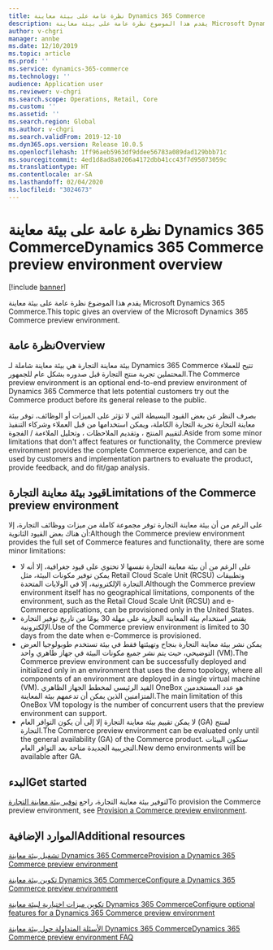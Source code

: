 ```yaml
---
title: نظرة عامة على بيئة معاينة Dynamics 365 Commerce
description: يقدم هذا الموضوع نظرة عامة على بيئة معاينة Microsoft Dynamics 365 Commerce.
author: v-chgri
manager: annbe
ms.date: 12/10/2019
ms.topic: article
ms.prod: ''
ms.service: dynamics-365-commerce
ms.technology: ''
audience: Application user
ms.reviewer: v-chgri
ms.search.scope: Operations, Retail, Core
ms.custom: ''
ms.assetid: ''
ms.search.region: Global
ms.author: v-chgri
ms.search.validFrom: 2019-12-10
ms.dyn365.ops.version: Release 10.0.5
ms.openlocfilehash: 1ff96aeb5963df9ddee56783a089dad129bbb71c
ms.sourcegitcommit: 4ed1d8ad8a0206a4172dbb41cc43f7d95073059c
ms.translationtype: HT
ms.contentlocale: ar-SA
ms.lasthandoff: 02/04/2020
ms.locfileid: "3024673"
---
```

# <a name="dynamics-365-commerce-preview-environment-overview"></a><span data-ttu-id="5b6e2-103">نظرة عامة على بيئة معاينة Dynamics 365 Commerce</span><span class="sxs-lookup"><span data-stu-id="5b6e2-103">Dynamics 365 Commerce preview environment overview</span></span>


[!include [banner](includes/banner.md)]

<span data-ttu-id="5b6e2-104">يقدم هذا الموضوع نظرة عامة على بيئة معاينة Microsoft Dynamics 365 Commerce.</span><span class="sxs-lookup"><span data-stu-id="5b6e2-104">This topic gives an overview of the Microsoft Dynamics 365 Commerce preview environment.</span></span>

## <a name="overview"></a><span data-ttu-id="5b6e2-105">نظرة عامة</span><span class="sxs-lookup"><span data-stu-id="5b6e2-105">Overview</span></span>

<span data-ttu-id="5b6e2-106">بيئة معاينة التجارة هي بيئة معاينة شاملة لـ Dynamics 365 Commerce تتيح للعملاء المحتملين تجربة منتج التجارة قبل صدوره بشكل عام للجمهور.</span><span class="sxs-lookup"><span data-stu-id="5b6e2-106">The Commerce preview environment is an optional end-to-end preview environment of Dynamics 365 Commerce that lets potential customers try out the Commerce product before its general release to the public.</span></span>

<span data-ttu-id="5b6e2-107">بصرف النظر عن بعض القيود البسيطة التي لا تؤثر على الميزات أو الوظائف، توفر بيئة معاينة التجارة تجربة التجارة الكاملة، ويمكن استخدامها من قبل العملاء وشركاء التنفيذ لتقييم المنتج ، وتقديم الملاحظات ، وتحليل الملاءمة / الفجوة.</span><span class="sxs-lookup"><span data-stu-id="5b6e2-107">Aside from some minor limitations that don't affect features or functionality, the Commerce preview environment provides the complete Commerce experience, and can be used by customers and implementation partners to evaluate the product, provide feedback, and do fit/gap analysis.</span></span>

## <a name="limitations-of-the-commerce-preview-environment"></a><span data-ttu-id="5b6e2-108">قيود بيئة معاينة التجارة</span><span class="sxs-lookup"><span data-stu-id="5b6e2-108">Limitations of the Commerce preview environment</span></span>

<span data-ttu-id="5b6e2-109">على الرغم من أن بيئة معاينة التجارة توفر مجموعة كاملة من ميزات ووظائف التجارة، إلا أن هناك بعض القيود الثانوية:</span><span class="sxs-lookup"><span data-stu-id="5b6e2-109">Although the Commerce preview environment provides the full set of Commerce features and functionality, there are some minor limitations:</span></span>

- <span data-ttu-id="5b6e2-110">على الرغم من أن بيئة معاينة التجارة نفسها لا تحتوي على قيود جغرافية، إلا أنه لا يمكن توفير مكونات البيئة، مثل Retail Cloud Scale Unit (RCSU) وتطبيقات التجارة الإلكترونية، إلا في الولايات المتحدة.</span><span class="sxs-lookup"><span data-stu-id="5b6e2-110">Although the Commerce preview environment itself has no geographical limitations, components of the environment, such as the Retail Cloud Scale Unit (RCSU) and e-Commerce applications, can be provisioned only in the United States.</span></span>
- <span data-ttu-id="5b6e2-111">يقتصر استخدام بيئة المعاينة التجارية على مهلة 30 يومًا من تاريخ توفير التجارة الإلكترونية.</span><span class="sxs-lookup"><span data-stu-id="5b6e2-111">Use of the Commerce preview environment is limited to 30 days from the date when e-Commerce is provisioned.</span></span>
- <span data-ttu-id="5b6e2-112">يمكن نشر بيئة معاينة التجارة بنجاح وتهيئتها فقط في بيئة تستخدم طوبولوجيا العرض التوضيحي، حيث يتم نشر جميع مكونات البيئة في جهاز ظاهري واحد (VM).</span><span class="sxs-lookup"><span data-stu-id="5b6e2-112">The Commerce preview environment can be successfully deployed and initialized only in an environment that uses the demo topology, where all components of an environment are deployed in a single virtual machine (VM).</span></span> <span data-ttu-id="5b6e2-113">القيد الرئيسي لمخطط الجهاز الظاهري OneBox هو عدد المستخدمين المتزامنين الذين يمكن أن تدعمهم بيئة المعاينة.</span><span class="sxs-lookup"><span data-stu-id="5b6e2-113">The main limitation of this OneBox VM topology is the number of concurrent users that the preview environment can support.</span></span>
- <span data-ttu-id="5b6e2-114">لا يمكن تقييم بيئة معاينة التجارة إلا إلى أن يكون التوافر العام (GA) لمنتج التجارة.</span><span class="sxs-lookup"><span data-stu-id="5b6e2-114">The Commerce preview environment can be evaluated only until the general availability (GA) of the Commerce product.</span></span> <span data-ttu-id="5b6e2-115">ستكون البيئات التجريبية الجديدة متاحة بعد التوافر العام.</span><span class="sxs-lookup"><span data-stu-id="5b6e2-115">New demo environments will be available after GA.</span></span>

## <a name="get-started"></a><span data-ttu-id="5b6e2-116">البدء</span><span class="sxs-lookup"><span data-stu-id="5b6e2-116">Get started</span></span>

<span data-ttu-id="5b6e2-117">لتوفير بيئة معاينة التجارة، راجع [توفير بيئة معاينة التجارة](provisioning-guide.md)</span><span class="sxs-lookup"><span data-stu-id="5b6e2-117">To provision the Commerce preview environment, see [Provision a Commerce preview environment](provisioning-guide.md).</span></span>

## <a name="additional-resources"></a><span data-ttu-id="5b6e2-118">الموارد الإضافية</span><span class="sxs-lookup"><span data-stu-id="5b6e2-118">Additional resources</span></span>

[<span data-ttu-id="5b6e2-119">تشغيل بيئة معاينة Dynamics 365 Commerce</span><span class="sxs-lookup"><span data-stu-id="5b6e2-119">Provision a Dynamics 365 Commerce preview environment</span></span>](provisioning-guide.md)

[<span data-ttu-id="5b6e2-120">تكوين بيئة معاينة Dynamics 365 Commerce</span><span class="sxs-lookup"><span data-stu-id="5b6e2-120">Configure a Dynamics 365 Commerce preview environment</span></span>](cpe-post-provisioning.md)

[<span data-ttu-id="5b6e2-121">تكوين ميزات اختيارية لبيئة معاينة Dynamics 365 Commerce</span><span class="sxs-lookup"><span data-stu-id="5b6e2-121">Configure optional features for a Dynamics 365 Commerce preview environment</span></span>](cpe-optional-features.md)

[<span data-ttu-id="5b6e2-122">الأسئلة المتداولة حول بيئة معاينة Dynamics 365 Commerce</span><span class="sxs-lookup"><span data-stu-id="5b6e2-122">Dynamics 365 Commerce preview environment FAQ</span></span>](cpe-faq.md)
